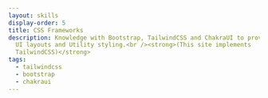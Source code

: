 ```yaml
---
layout: skills
display-order: 5
title: CSS Frameworks
description: Knowledge with Bootstrap, TailwindCSS and ChakraUI to provide quick
  UI layouts and Utility styling.<br /><strong>(This site implements
  TailwindCSS)</strong>
tags:
  - tailwindcss
  - bootstrap
  - chakraui
---
```

